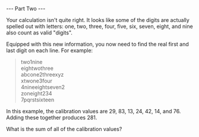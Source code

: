--- Part Two ---

Your calculation isn't quite right. It looks like some of the digits are actually spelled out with letters: one, two,
three, four, five, six, seven, eight, and nine also count as valid "digits".

Equipped with this new information, you now need to find the real first and last digit on each line. For example:

> two1nine<br>
> eightwothree<br>
> abcone2threexyz<br>
> xtwone3four<br>
> 4nineeightseven2<br>
> zoneight234<br>
> 7pqrstsixteen <br>

In this example, the calibration values are 29, 83, 13, 24, 42, 14, and 76. Adding these together produces 281.

What is the sum of all of the calibration values?